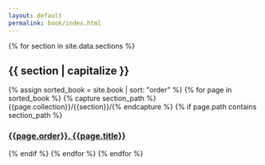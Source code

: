 ```yaml
---
layout: default
permalink: book/index.html
---
```


<div class="callout">
{% for section in site.data.sections %}
<h2>{{ section | capitalize }}</h2>
	{% assign sorted_book = site.book | sort: "order" %}
	{% for page in sorted_book %}
		{% capture section_path %}{{page.collection}}/{{section}}/{% endcapture %}
		{% if page.path contains section_path %}
<h3><a href='{{ site.baseurl }}{{page.url}}'>{{page.order}}. {{page.title}}</a></h3>
		{% endif %}
	{% endfor %}
{% endfor %}
</div>